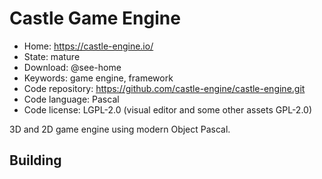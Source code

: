 # Castle Game Engine

- Home: https://castle-engine.io/
- State: mature
- Download: @see-home
- Keywords: game engine, framework
- Code repository: https://github.com/castle-engine/castle-engine.git
- Code language: Pascal
- Code license: LGPL-2.0 (visual editor and some other assets GPL-2.0)

3D and 2D game engine using modern Object Pascal.

## Building


